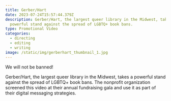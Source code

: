 ```yaml
---
title: Gerber/Hart
date: 2023-07-24T15:57:44.379Z
description: Gerber/Hart, the largest queer library in the Midwest, takes a
  powerful stand against the spread of LGBTQ+ book bans.
type: Promotional Video
categories:
  - directing
  - editing
  - writing
image: /static/img/gerberhart_thumbnail_1.jpg
---
```

We will not be banned! 

Gerber/Hart, the largest queer library in the Midwest, takes a powerful stand against the spread of LGBTQ+ book bans. The nonprofit organization screened this video at their annual fundraising gala and use it as part of their digital messaging strategies.